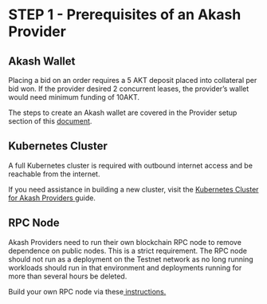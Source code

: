 # STEP 1 - Prerequisites of an Akash Provider

## Akash Wallet

Placing a bid on an order requires a 5 AKT deposit placed into collateral per bid won. If the provider desired 2 concurrent leases, the provider’s wallet would need minimum funding of 10AKT.

The steps to create an Akash wallet are covered in the Provider setup section of this [document](https://docs.akash.network/token/keplr).

## **Kubernetes Cluster**

A full Kubernetes cluster is required with outbound internet access and be reachable from the internet.

If you need assistance in building a new cluster, visit the [Kubernetes Cluster for Akash Providers ](../kubernetes-cluster-for-akash-providers/)guide.

## RPC Node

Akash Providers need to run their own blockchain RPC node to remove dependence on public nodes.  This is a strict requirement.  The RPC node should not run as a deployment on the Testnet network as no long running workloads should run in that environment and deployments running for more than several hours be deleted.

Build your own RPC node via these[ instructions.](../../../operations/node/)
